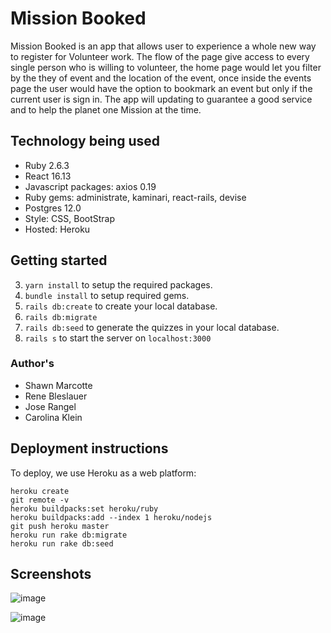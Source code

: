 # Mission Booked

Mission Booked is an app that allows user to experience a whole new way to register for Volunteer work. The flow of the page give access to every single person who is willing to volunteer, the home page would let you filter by the they of event and the location of the event, once inside the events page the user would have the option to bookmark an event but only if the current user is sign in. The app will updating to guarantee a good service and to help the planet one Mission at the time.

## Technology being used

- Ruby 2.6.3
- React 16.13
- Javascript packages: axios 0.19
- Ruby gems: administrate, kaminari, react-rails, devise
- Postgres 12.0
- Style: CSS, BootStrap
- Hosted: Heroku

## Getting started

3. `yarn install` to setup the required packages.
4. `bundle install` to setup required gems.
5. `rails db:create` to create your local database.
6. `rails db:migrate`
7. `rails db:seed` to generate the quizzes in your local database.
8. `rails s` to start the server on `localhost:3000`

### Author's

- Shawn Marcotte
- Rene Bleslauer
- Jose Rangel
- Carolina Klein

## Deployment instructions

To deploy, we use Heroku as a web platform:

```
heroku create
git remote -v
heroku buildpacks:set heroku/ruby
heroku buildpacks:add --index 1 heroku/nodejs
git push heroku master
heroku run rake db:migrate
heroku run rake db:seed
```

## Screenshots

![image](https://user-images.githubusercontent.com/59977158/77278456-c6d50e80-6c95-11ea-893c-1493b9197d4b.png)

![image](https://user-images.githubusercontent.com/59977158/77278491-db190b80-6c95-11ea-83c6-32135dd3d7d4.png)
